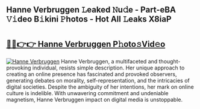 ## Hanne Verbruggen 𝙻eaked 𝙽u𝚍e - Part-eBA 𝚅𝚒deo B𝚒kini 𝙿hotos - Hot All 𝙻eaks X8iaP

# <h2><a href="http://ld1ceq.urlbe.top/?page=Hanne+Verbruggen">🔗🔗👉👉 Hanne Verbruggen P𝚑oto𝚜Vid𝚎o</a></h2>

[![Hanne Verbruggen](https://i.imgur.com/eBuTRDB.gif)](http://ld1ceq.urlbe.top/?page=Hanne+Verbruggen)
Hanne Verbruggen, a multifaceted and thought-provoking individual, resists simple description. Her unique approach to creating an online presence has fascinated and provoked observers, generating debates on morality, self-representation, and the intricacies of digital societies. Despite the ambiguity of her intentions, her mark on online culture is indelible. With unwavering commitment and undeniable magnetism, Hanne Verbruggen impact on digital media is unstoppable.
